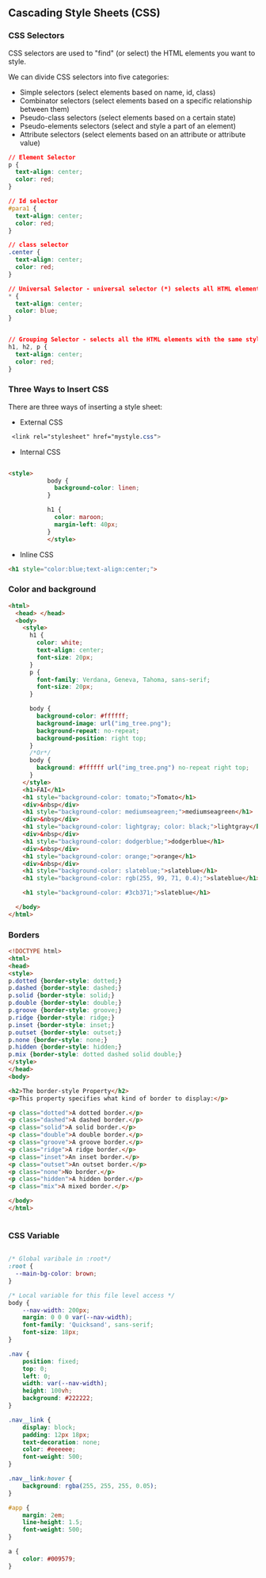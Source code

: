 ## Cascading Style Sheets (CSS)

### CSS Selectors

CSS selectors are used to "find" (or select) the HTML elements you want to style.

We can divide CSS selectors into five categories:

- Simple selectors (select elements based on name, id, class)
- Combinator selectors (select elements based on a specific relationship between them)
- Pseudo-class selectors (select elements based on a certain state)
- Pseudo-elements selectors (select and style a part of an element)
- Attribute selectors (select elements based on an attribute or attribute value)

```css
// Element Selector
p {
  text-align: center;
  color: red;
}

// Id selector
#para1 {
  text-align: center;
  color: red;
}

// class selector
.center {
  text-align: center;
  color: red;
}

// Universal Selector - universal selector (*) selects all HTML elements on the page
* {
  text-align: center;
  color: blue;
}


// Grouping Selector - selects all the HTML elements with the same style definitions
h1, h2, p {
  text-align: center;
  color: red;
}

```

### Three Ways to Insert CSS

There are three ways of inserting a style sheet:

 - External CSS
  ```css
   <link rel="stylesheet" href="mystyle.css">
  ```
 - Internal CSS 
 ```html
 
 <style>
            body {
              background-color: linen;
            }

            h1 {
              color: maroon;
              margin-left: 40px;
            }
            </style>
 ````
 - Inline CSS
 
 ```html
 <h1 style="color:blue;text-align:center;">
```

### Color and background

```html
<html>
  <head> </head>
  <body>
    <style>
      h1 {
        color: white;
        text-align: center;
        font-size: 20px;
      }
      p {
        font-family: Verdana, Geneva, Tahoma, sans-serif;
        font-size: 20px;
      }

      body {
        background-color: #ffffff;
        background-image: url("img_tree.png");
        background-repeat: no-repeat;
        background-position: right top;
      }
      /*Or*/
      body {
        background: #ffffff url("img_tree.png") no-repeat right top;
      }
    </style>
    <h1>FAI</h1>
    <h1 style="background-color: tomato;">Tomato</h1>
    <div>&nbsp</div>
    <h1 style="background-color: mediumseagreen;">mediumseagreen</h1>
    <div>&nbsp</div>
    <h1 style="background-color: lightgray; color: black;">lightgray</h1>
    <div>&nbsp</div>
    <h1 style="background-color: dodgerblue;">dodgerblue</h1>
    <div>&nbsp</div>
    <h1 style="background-color: orange;">orange</h1>
    <div>&nbsp</div>
    <h1 style="background-color: slateblue;">slateblue</h1>
    <h1 style="background-color: rgb(255, 99, 71, 0.4);">slateblue</h1>

    <h1 style="background-color: #3cb371;">slateblue</h1>

  </body>
</html>

```
### Borders
```html
<!DOCTYPE html>
<html>
<head>
<style>
p.dotted {border-style: dotted;}
p.dashed {border-style: dashed;}
p.solid {border-style: solid;}
p.double {border-style: double;}
p.groove {border-style: groove;}
p.ridge {border-style: ridge;}
p.inset {border-style: inset;}
p.outset {border-style: outset;}
p.none {border-style: none;}
p.hidden {border-style: hidden;}
p.mix {border-style: dotted dashed solid double;}
</style>
</head>
<body>

<h2>The border-style Property</h2>
<p>This property specifies what kind of border to display:</p>

<p class="dotted">A dotted border.</p>
<p class="dashed">A dashed border.</p>
<p class="solid">A solid border.</p>
<p class="double">A double border.</p>
<p class="groove">A groove border.</p>
<p class="ridge">A ridge border.</p>
<p class="inset">An inset border.</p>
<p class="outset">An outset border.</p>
<p class="none">No border.</p>
<p class="hidden">A hidden border.</p>
<p class="mix">A mixed border.</p>

</body>
</html>



```
### CSS Variable

```css

/* Global varibale in :root*/
:root {
  --main-bg-color: brown;
}

/* Local variable for this file level access */
body {
    --nav-width: 200px;
    margin: 0 0 0 var(--nav-width);
    font-family: 'Quicksand', sans-serif;
    font-size: 18px;
}

.nav {
    position: fixed;
    top: 0;
    left: 0;
    width: var(--nav-width);
    height: 100vh;
    background: #222222;
}

.nav__link {
    display: block;
    padding: 12px 18px;
    text-decoration: none;
    color: #eeeeee;
    font-weight: 500;
}

.nav__link:hover {
    background: rgba(255, 255, 255, 0.05);
}

#app {
    margin: 2em;
    line-height: 1.5;
    font-weight: 500;
}

a {
    color: #009579;
}

````
